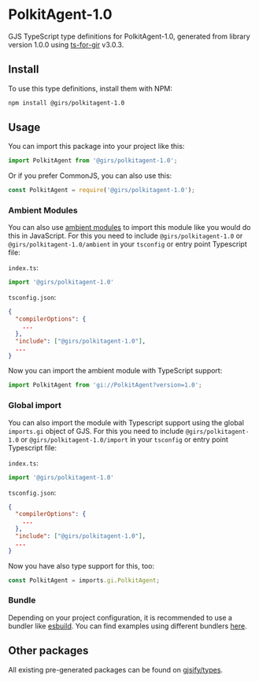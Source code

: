 
# PolkitAgent-1.0

GJS TypeScript type definitions for PolkitAgent-1.0, generated from library version 1.0.0 using [ts-for-gir](https://github.com/gjsify/ts-for-gir) v3.0.3.


## Install

To use this type definitions, install them with NPM:
```bash
npm install @girs/polkitagent-1.0
```

## Usage

You can import this package into your project like this:
```ts
import PolkitAgent from '@girs/polkitagent-1.0';
```

Or if you prefer CommonJS, you can also use this:
```ts
const PolkitAgent = require('@girs/polkitagent-1.0');
```

### Ambient Modules

You can also use [ambient modules](https://github.com/gjsify/ts-for-gir/tree/main/packages/cli#ambient-modules) to import this module like you would do this in JavaScript.
For this you need to include `@girs/polkitagent-1.0` or `@girs/polkitagent-1.0/ambient` in your `tsconfig` or entry point Typescript file:

`index.ts`:
```ts
import '@girs/polkitagent-1.0'
```

`tsconfig.json`:
```json
{
  "compilerOptions": {
    ...
  },
  "include": ["@girs/polkitagent-1.0"],
  ...
}
```

Now you can import the ambient module with TypeScript support: 

```ts
import PolkitAgent from 'gi://PolkitAgent?version=1.0';
```

### Global import

You can also import the module with Typescript support using the global `imports.gi` object of GJS.
For this you need to include `@girs/polkitagent-1.0` or `@girs/polkitagent-1.0/import` in your `tsconfig` or entry point Typescript file:

`index.ts`:
```ts
import '@girs/polkitagent-1.0'
```

`tsconfig.json`:
```json
{
  "compilerOptions": {
    ...
  },
  "include": ["@girs/polkitagent-1.0"],
  ...
}
```

Now you have also type support for this, too:

```ts
const PolkitAgent = imports.gi.PolkitAgent;
```

### Bundle

Depending on your project configuration, it is recommended to use a bundler like [esbuild](https://esbuild.github.io/). You can find examples using different bundlers [here](https://github.com/gjsify/ts-for-gir/tree/main/examples).

## Other packages

All existing pre-generated packages can be found on [gjsify/types](https://github.com/gjsify/types).

